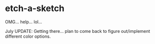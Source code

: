 # etch-a-sketch
OMG... help... lol...

July UPDATE:
Getting there... plan to come back to figure out/implement different color options.